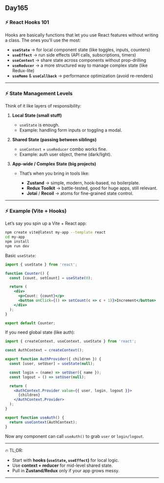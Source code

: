 ## Day165

### ⚡ React Hooks 101

Hooks are basically functions that let you use React features without writing a class.
The ones you’ll use the most:

* **`useState`** → for local component state (like toggles, inputs, counters)
* **`useEffect`** → run side effects (API calls, subscriptions, timers)
* **`useContext`** → share state across components without prop-drilling
* **`useReducer`** → a more structured way to manage complex state (like Redux-lite)
* **`useMemo`** & **`useCallback`** → performance optimization (avoid re-renders)

---

### ⚡ State Management Levels

Think of it like layers of responsibility:

1. **Local State (small stuff)**

   * `useState` is enough.
   * Example: handling form inputs or toggling a modal.

2. **Shared State (passing between siblings)**

   * `useContext` + `useReducer` combo works fine.
   * Example: auth user object, theme (dark/light).

3. **App-wide / Complex State (big projects)**

   * That’s when you bring in tools like:

     * **Zustand** → simple, modern, hook-based, no boilerplate.
     * **Redux Toolkit** → battle-tested, good for huge apps, still relevant.
     * **Jotai** / **Recoil** → atoms for fine-grained state control.

---

### ⚡ Example (Vite + Hooks)

Let’s say you spin up a Vite + React app:

```bash
npm create vite@latest my-app --template react
cd my-app
npm install
npm run dev
```

Basic `useState`:

```jsx
import { useState } from 'react';

function Counter() {
  const [count, setCount] = useState(0);

  return (
    <div>
      <p>Count: {count}</p>
      <button onClick={() => setCount(c => c + 1)}>Increment</button>
    </div>
  );
}

export default Counter;
```

If you need global state (like auth):

```jsx
import { createContext, useContext, useState } from 'react';

const AuthContext = createContext();

export function AuthProvider({ children }) {
  const [user, setUser] = useState(null);

  const login = (name) => setUser({ name });
  const logout = () => setUser(null);

  return (
    <AuthContext.Provider value={{ user, login, logout }}>
      {children}
    </AuthContext.Provider>
  );
}

export function useAuth() {
  return useContext(AuthContext);
}
```

Now any component can call `useAuth()` to grab `user` or `login/logout`.

---

🔥 TL;DR:

* Start with **hooks (`useState`, `useEffect`)** for local logic.
* Use **context + reducer** for mid-level shared state.
* Pull in **Zustand/Redux** only if your app grows messy.

---

